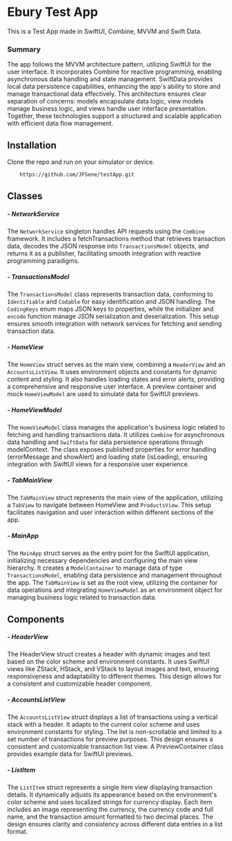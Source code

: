 # Ebury Test App

This is a Test App made in SwiftUI, Combine, MVVM and Swift Data.

### Summary
The app follows the MVVM architecture pattern, utilizing SwiftUI for the user interface. It incorporates Combine for reactive programming, enabling asynchronous data handling and state management. SwiftData provides local data persistence capabilities, enhancing the app's ability to store and manage transactional data effectively. This architecture ensures clear separation of concerns: models encapsulate data logic, view models manage business logic, and views handle user interface presentation. Together, these technologies support a structured and scalable application with efficient data flow management.

## Installation

Clone the repo and run on your simulator or device.

```bash
    https://github.com/JFSene/testApp.git
```

## Classes
##### - NetworkService
The `NetworkService` singleton handles API requests using the `Combine` framework. It includes a fetchTransactions method that retrieves transaction data, decodes the JSON response into `TransactionsModel` objects, and returns it as a publisher, facilitating smooth integration with reactive programming paradigms.

##### - TransactionsModel
The `TransactionsModel` class represents transaction data, conforming to `Identifiable` and `Codable` for easy identification and JSON handling. The `CodingKeys` enum maps JSON keys to properties, while the initializer and `encode` function manage JSON serialization and deserialization. This setup ensures smooth integration with network services for fetching and sending transaction data.

##### - HomeView
The `HomeView` struct serves as the main view, combining a `HeaderView` and an `AccountsListView`. It uses environment objects and constants for dynamic content and styling. It also handles loading states and error alerts, providing a comprehensive and responsive user interface. A preview container and mock `HomeViewModel` are used to simulate data for SwiftUI previews.

##### - HomeViewModel
The `HomeViewModel` class manages the application's business logic related to fetching and handling transactions data. It utilizes `Combine` for asynchronous data handling and `SwiftData` for data persistence operations through modelContext. The class exposes published properties for error handling (errorMessage and showAlert) and loading state (isLoading), ensuring integration with SwiftUI views for a responsive user experience.

##### - TabMainView
The `TabMainView` struct represents the main view of the application, utilizing a `TabView` to navigate between HomeView and `ProductsView`. This setup facilitates navigation and user interaction within different sections of the app.

##### - MainApp
The `MainApp` struct serves as the entry point for the SwiftUI application, initializing necessary dependencies and configuring the main view hierarchy. It creates a `ModelContainer` to manage data of type `TransactionsModel`, enabling data persistence and management throughout the app. The `TabMainView` is set as the root view, utilizing the container for data operations and integrating `HomeViewModel` as an environment object for managing business logic related to transaction data. 

## Components
##### - HeaderView
The HeaderView struct creates a header with dynamic images and text based on the color scheme and environment constants. It uses SwiftUI views like ZStack, HStack, and VStack to layout images and text, ensuring responsiveness and adaptability to different themes. This design allows for a consistent and customizable header component.

##### - AccountsListView
The `AccountsListView` struct displays a list of transactions using a vertical stack with a header. It adapts to the current color scheme and uses environment constants for styling. The list is non-scrollable and limited to a set number of transactions for preview purposes. This design ensures a consistent and customizable transaction list view. A PreviewContainer class provides example data for SwiftUI previews.

##### - ListItem
The `ListItem` struct represents a single item view displaying transaction details. It dynamically adjusts its appearance based on the environment's color scheme and uses localized strings for currency display. Each item includes an image representing the currency, the currency code and full name, and the transaction amount formatted to two decimal places. The design ensures clarity and consistency across different data entries in a list format.

